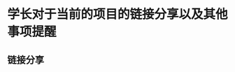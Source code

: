 # 学长对于当前的项目的链接分享以及其他事项提醒

## 链接分享
[indian_license_plate.xml img.png 文件来源]: (https://github.com/SarthakV7/AI-based-indian-license-plate-detection)



